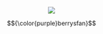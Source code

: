 </div>

<div align="center">
  

![](https://64.media.tumblr.com/8057d94296d31ff06c2b825798f9492e/4b0619d1b3fadd9b-bc/s400x600/1eb3c6088eda668e9901ff879e314afdf3f18cf7.pnj)

$${\color{purple}berrysfan}$$

</div>

